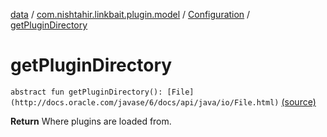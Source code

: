 [data](../../index.md) / [com.nishtahir.linkbait.plugin.model](../index.md) / [Configuration](index.md) / [getPluginDirectory](.)


# getPluginDirectory

`abstract fun getPluginDirectory(): [File](http://docs.oracle.com/javase/6/docs/api/java/io/File.html)` [(source)](https://gitlab.com/nishtahir/linkbait/tree/master/linkbait-plugin-api/src/main/kotlin//com/nishtahir/linkbait/plugin/model/Configuration.kt#L18)

**Return**
Where plugins are loaded from.



